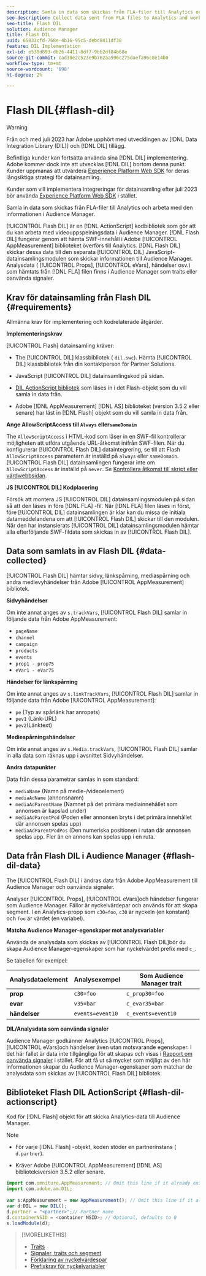 ```yaml
---
description: Samla in data som skickas från FLA-filer till Analytics och arbeta med den informationen i Audience Manager.
seo-description: Collect data sent from FLA files to Analytics and work with that information in Audience Manager.
seo-title: Flash DIL
solution: Audience Manager
title: Flash DIL
uuid: 65833cfd-768e-4b16-95c5-debd8411df38
feature: DIL Implementation
exl-id: e530d893-db26-4411-8df7-9bb2df84b68e
source-git-commit: cad38e2c523e9b762aa996c275daefa96c8e14b0
workflow-type: tm+mt
source-wordcount: '698'
ht-degree: 2%

---
```


# Flash DIL{#flash-dil}

>[!WARNING]
>
>Från och med juli 2023 har Adobe upphört med utvecklingen av [!DNL Data Integration Library (DIL)] och [!DNL DIL] tillägg.
>
>Befintliga kunder kan fortsätta använda sina [!DNL DIL] implementering. Adobe kommer dock inte att utvecklas [!DNL DIL] bortom denna punkt. Kunder uppmanas att utvärdera [Experience Platform Web SDK](https://experienceleague.adobe.com/docs/experience-platform/edge/home.html?lang=en) för deras långsiktiga strategi för datainsamling.
>
>Kunder som vill implementera integreringar för datainsamling efter juli 2023 bör använda [Experience Platform Web SDK](https://experienceleague.adobe.com/docs/experience-platform/edge/home.html?lang=en) i stället.

Samla in data som skickas från FLA-filer till Analytics och arbeta med den informationen i Audience Manager.

<!-- 

c_flash_dil_toc.xml

 -->

[!UICONTROL Flash DIL] är en [!DNL ActionScript] kodbibliotek som gör att du kan arbeta med videouppspelningsdata i Audience Manager. [!DNL Flash DIL] fungerar genom att hämta SWF-innehåll i Adobe [!UICONTROL AppMeasurement] biblioteket överförs till Analytics. [!DNL Flash DIL] skickar dessa data till den separata [!UICONTROL DIL] JavaScript-datainsamlingsmodulen som skickar informationen till Audience Manager. Analysdata ( [!UICONTROL Props], [!UICONTROL eVars], händelser osv.) som hämtats från [!DNL FLA] filen finns i Audience Manager som traits eller oanvända signaler.

## Krav för datainsamling från Flash DIL {#requirements}

Allmänna krav för implementering och kodrelaterade åtgärder.

<!-- 

c_flash_dil_intro.xml

 -->

**Implementeringskrav**

[!UICONTROL Flash] datainsamling kräver:

* The [!UICONTROL DIL] klassbibliotek ( `dil.swc`). Hämta [!UICONTROL DIL] klassbibliotek från din kontaktperson för Partner Solutions.

* JavaScript [!UICONTROL DIL] datainsamlingskod på sidan.
* [DIL ActionScript bibliotek](../dil/dil-flash.md#flash-dil-actionscript) som läses in i det Flash-objekt som du vill samla in data från.
* Adobe [!DNL AppMeasurement] [!DNL AS] biblioteket (version 3.5.2 eller senare) har läst in [!DNL Flash] objekt som du vill samla in data från.

**Ange AllowScriptAccess till `Always` eller`sameDomain`**

The `AllowScriptAccess` i HTML-kod som läser in en SWF-fil kontrollerar möjligheten att utföra utgående URL-åtkomst inifrån SWF-filen. När du konfigurerar [!UICONTROL Flash DIL] dataintegrering, se till att Flash `AllowScriptAccess` parametern är inställd på `always` eller `sameDomain`. [!UICONTROL Flash DIL] datainsamlingen fungerar inte om `AllowScriptAccess` är inställd på `never`. Se [Kontrollera åtkomst till skript eller värdwebbsidan](https://helpx.adobe.com/flash/kb/control-access-scripts-host-web.html).

**JS [!UICONTROL DIL] Kodplacering**

Försök att montera JS [!UICONTROL DIL] datainsamlingsmodulen på sidan så att den läses in före [!DNL FLA] -fil. När [!DNL FLA] filen läses in först, före [!UICONTROL DIL] datainsamlingen är klar kan du missa de initiala datameddelandena om att [!UICONTROL Flash DIL] skickar till den modulen. När den har instansierats [!UICONTROL DIL] datainsamlingsmodulen hämtar alla efterföljande SWF-fildata som skickas in av [!UICONTROL Flash DIL].

## Data som samlats in av Flash DIL {#data-collected}

[!UICONTROL Flash DIL] hämtar sidvy, länkspårning, mediaspårning och andra medievyhändelser från Adobe [!UICONTROL AppMeasurement] bibliotek.

<!-- 

r_flash_dil_data_collected.xml

 -->

**Sidvyhändelser**

Om inte annat anges av `s.trackVars`, [!UICONTROL Flash DIL] samlar in följande data från Adobe AppMeasurement:

* `pageName`
* `channel`
* `campaign`
* `products`
* `events`
* `prop1 - prop75`
* `eVar1 - eVar75`

**Händelser för länkspårning**

Om inte annat anges av `s.linkTrackVars`, [!UICONTROL Flash DIL] samlar in följande data från Adobe [!UICONTROL AppMeasurement]:

* `pe` (Typ av spårlänk har anropats)
* `pev1` (Länk-URL)
* `pev2`(Länktext)

**Mediespårningshändelser**

Om inte annat anges av `s.Media.trackVars`, [!UICONTROL Flash DIL] samlar in alla data som räknas upp i avsnittet Sidvyhändelser.

**Andra datapunkter**

Data från dessa parametrar samlas in som standard:

* `mediaName` (Namn på medie-/videoelement)
* `mediaAdName` (annonsnamn)
* `mediaAdParentName` (Namnet på det primära mediainnehållet som annonsen är kapslad under)
* `mediaAdParentPod` (Poden eller annonsen bryts i det primära innehållet där annonsen spelas upp)
* `mediaAdParentPodPos` (Den numeriska positionen i rutan där annonsen spelas upp. Fler än en annons kan spelas upp i en ruta.

## Data från Flash DIL i Audience Manager {#flash-dil-data}

The [!UICONTROL Flash DIL] i ändras data från Adobe AppMeasurement till Audience Manager och oanvända signaler.

<!-- 

c_flash_dil_in_aam.xml

 -->

Analyser [!UICONTROL Props], [!UICONTROL eVars]och händelser fungerar som Audience Manager. Fällor är nyckelvärdepar och används för att skapa segment. I en Analytics-propp som `c30=foo`, `c30` är nyckeln (en konstant) och `foo` är värdet (en variabel).

**Matcha Audience Manager-egenskaper mot analysvariabler**

Använda de analysdata som skickas av [!UICONTROL Flash DIL]bör du skapa Audience Manager-egenskaper som har nyckelvärdet prefix med `c_`.

Se tabellen för exempel:

| Analysdataelement | Analysexempel | Som Audience Manager trait |
|---|---|---|
| **prop** | `c30=foo` | `c_prop30=foo` |
| **evar** | `v35=bar` | `c_evar35=bar` |
| **händelser** | `events=event10` | `c_events=event10` |

**DIL/Analysdata som oanvända signaler**

Audience Manager godkänner Analytics [!UICONTROL Props], [!UICONTROL eVars]och händelser även utan motsvarande egenskaper. I det här fallet är data inte tillgängliga för att skapas och visas i [Rapport om oanvända signaler](../reporting/dynamic-reports/unused-signals.md) i stället. För att få ut så mycket som möjligt av den här informationen skapar du Audience Manager-egenskaper som matchar de analysdata som skickas av [!UICONTROL Flash DIL] bibliotek.

## Biblioteket Flash DIL ActionScript {#flash-dil-actionscript}

Kod för [!DNL Flash] objekt för att skicka Analytics-data till Audience Manager.

<!-- 

r_flash_dil_actionscript.xml

 -->

>[!NOTE]
>
>* För varje [!DNL Flash] -objekt, koden stöder en partnerinstans ( `d.partner`).
>
>* Kräver Adobe [!UICONTROL AppMeasurement] [!DNL AS] biblioteksversion 3.5.2 eller senare.

```js
import com.omniture.AppMeasurement; // Omit this line if it already exists in the code 
import com.adobe.am.DIL; 
  
var s:AppMeasurement = new AppMeasurement(); // Omit this line if it already exists in the code 
var d:DIL = new DIL(); 
d.partner = "<partner>";// Partner name 
d.containerNSID = <container NSID>; // Optional, defaults to 0 
s.loadModule(d);
```

>[!MORELIKETHIS]
>
>* [Traits ](../features/traits/trait-details-page.md)
>* [Signaler, traits och segment](../reference/signal-trait-segment.md)
>* [Förklaring av nyckelvärdespar](../reference/key-value-pairs-explained.md)
>* [Prefixkrav för nyckelvariabler](../features/traits/trait-variable-prefixes.md)
